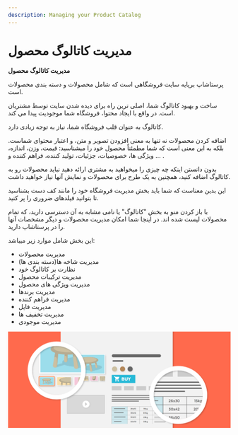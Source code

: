 ```yaml
---
description: Managing your Product Catalog
---
```


# مدیریت کاتالوگ محصول

**مدیریت کاتالوگ محصول**

پرستاشاپ برپایه سایت فروشگاهی است که شامل محصولات و دسته بندی محصولات است.



ساخت و بهبود کاتالوگ شما، اصلی ترین راه برای دیده شدن سایت توسط مشتریان است. در واقع با ایجاد محتوا، فروشگاه شما موجودیت پیدا می کند.

کاتالوگ به عنوان قلب فروشگاه شما، نیاز به توجه زیادی دارد.

اضافه کردن محصولات نه تنها به معنی افزودن تصویر و متن، و اعتبار محتوای شماست. بلکه به این معنی است که شما مطمئناٌ محصول خود را میشناسید: قیمت، وزن، اندازه، ویژگی ها، خصوصیات، جزئیات، تولید کننده، فراهم کننده و ... .

بدون دانستن اینکه چه چیزی را میخواهید به مشتری ارائه دهید نباید محصولات رو به کاتالوگ اضافه کنید، همچنین به یک طرح برای محصولات و نمایش آنها نیاز خواهید داشت.



این بدین معناست که شما باید بخش مدیریت فروشگاه خود را مانند کف دست بشناسید تا بتوانید فیلدهای ضروری را پر کنید.



با باز کردن منو به بخش "کاتالوگ" یا نامی مشابه به آن دسترسی دارید، که تمام محصولات لیست شده اند. در اینجا شما امکان مدیریت محصولات و دیگر مشخصات آنها را در پرستاشاپ دارید.

این بخش شامل موارد زیر میباشد:

* مدیریت محصولات
* مدیریت شاخه ها\(دسته بندی ها\)
* نظارت بر کاتالوگ خود
* مدیریت ترکیبات محصول
* مدیریت ویژگی های محصول
* مدیریت برندها
* مدیریت فراهم کننده
* مدیریت فایل
* مدیریت تخفیف ها
* مدیریت موجودی

![](../../.gitbook/assets/0%20%2843%29.png)

